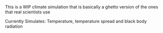 This is a WIP climate simulation that is basically a ghetto version of the ones that real scientists use

Currently Simulates:
Temperature, temperature spread and black body radiation
